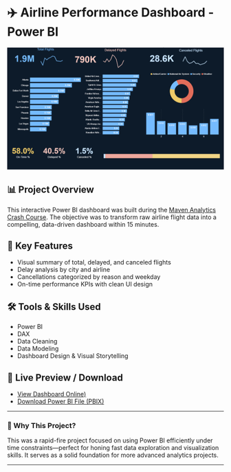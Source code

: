 
# ✈️ Airline Performance Dashboard - Power BI

![Dashboard](https://raw.githubusercontent.com/syedrayyanhussain/Airline-Flight-Delay-Report/master/Dashboard_1.png)


## 📊 Project Overview
This interactive Power BI dashboard was built during the [Maven Analytics Crash Course](https://mavenanalytics.io/crash-courses/go-from-data-to-dashboard-in-15-minutes-in-power-bi). The objective was to transform raw airline flight data into a compelling, data-driven dashboard within 15 minutes.

## 🚀 Key Features
- Visual summary of total, delayed, and canceled flights
- Delay analysis by city and airline
- Cancellations categorized by reason and weekday
- On-time performance KPIs with clean UI design

## 🛠 Tools & Skills Used
- Power BI
- DAX
- Data Cleaning
- Data Modeling
- Dashboard Design & Visual Storytelling

## 📎 Live Preview / Download
- [View Dashboard Online)](https://github.com/syedrayyanhussain/Airline-Flight-Delay-Report/tree/master)
- [Download Power BI File (PBIX)](https://github.com/syedrayyanhussain/Airline-Flight-Delay-Report/tree/master)

---

### 📌 Why This Project?
This was a rapid-fire project focused on using Power BI efficiently under time constraints—perfect for honing fast data exploration and visualization skills. It serves as a solid foundation for more advanced analytics projects.

---



